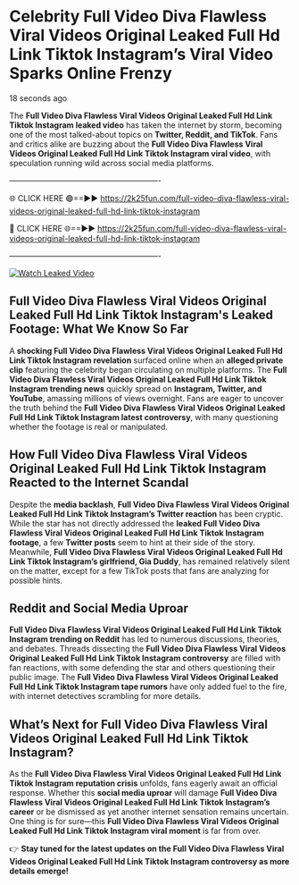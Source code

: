 # Celebrity Full Video Diva Flawless Viral Videos Original Leaked Full Hd Link Tiktok Instagram’s Viral Video Sparks Online Frenzy

18 seconds ago

The **Full Video Diva Flawless Viral Videos Original Leaked Full Hd Link Tiktok Instagram leaked video** has taken the internet by storm, becoming one of the most talked-about topics on **Twitter, Reddit, and TikTok**. Fans and critics alike are buzzing about the **Full Video Diva Flawless Viral Videos Original Leaked Full Hd Link Tiktok Instagram viral video**, with speculation running wild across social media platforms.

———————————————————-

🌐 CLICK HERE 🟢==►► https://2k25fun.com/full-video-diva-flawless-viral-videos-original-leaked-full-hd-link-tiktok-instagram

🔴 CLICK HERE 🌐==►► https://2k25fun.com/full-video-diva-flawless-viral-videos-original-leaked-full-hd-link-tiktok-instagram

———————————————————-

[![Watch Leaked Video](https://miro.medium.com/v2/resize:fit:828/format:webp/1*cilzJN44JGOrTw9NJCrNHA.gif "Watch Leaked Video")](https://2k25fun.com/full-video-diva-flawless-viral-videos-original-leaked-full-hd-link-tiktok-instagram)

## **Full Video Diva Flawless Viral Videos Original Leaked Full Hd Link Tiktok Instagram's Leaked Footage: What We Know So Far**  
A **shocking Full Video Diva Flawless Viral Videos Original Leaked Full Hd Link Tiktok Instagram revelation** surfaced online when an **alleged private clip** featuring the celebrity began circulating on multiple platforms. The **Full Video Diva Flawless Viral Videos Original Leaked Full Hd Link Tiktok Instagram trending news** quickly spread on **Instagram, Twitter, and YouTube**, amassing millions of views overnight. Fans are eager to uncover the truth behind the **Full Video Diva Flawless Viral Videos Original Leaked Full Hd Link Tiktok Instagram latest controversy**, with many questioning whether the footage is real or manipulated.  

## **How Full Video Diva Flawless Viral Videos Original Leaked Full Hd Link Tiktok Instagram Reacted to the Internet Scandal**  
Despite the **media backlash**, **Full Video Diva Flawless Viral Videos Original Leaked Full Hd Link Tiktok Instagram’s Twitter reaction** has been cryptic. While the star has not directly addressed the **leaked Full Video Diva Flawless Viral Videos Original Leaked Full Hd Link Tiktok Instagram footage**, a few **Twitter posts** seem to hint at their side of the story. Meanwhile, **Full Video Diva Flawless Viral Videos Original Leaked Full Hd Link Tiktok Instagram’s girlfriend, Gia Duddy**, has remained relatively silent on the matter, except for a few TikTok posts that fans are analyzing for possible hints.  

## **Reddit and Social Media Uproar**  
**Full Video Diva Flawless Viral Videos Original Leaked Full Hd Link Tiktok Instagram trending on Reddit** has led to numerous discussions, theories, and debates. Threads dissecting the **Full Video Diva Flawless Viral Videos Original Leaked Full Hd Link Tiktok Instagram controversy** are filled with fan reactions, with some defending the star and others questioning their public image. The **Full Video Diva Flawless Viral Videos Original Leaked Full Hd Link Tiktok Instagram tape rumors** have only added fuel to the fire, with internet detectives scrambling for more details.  

## **What’s Next for Full Video Diva Flawless Viral Videos Original Leaked Full Hd Link Tiktok Instagram?**  
As the **Full Video Diva Flawless Viral Videos Original Leaked Full Hd Link Tiktok Instagram reputation crisis** unfolds, fans eagerly await an official response. Whether this **social media uproar** will damage **Full Video Diva Flawless Viral Videos Original Leaked Full Hd Link Tiktok Instagram’s career** or be dismissed as yet another internet sensation remains uncertain. One thing is for sure—this **Full Video Diva Flawless Viral Videos Original Leaked Full Hd Link Tiktok Instagram viral moment** is far from over.  

👉 **Stay tuned for the latest updates on the Full Video Diva Flawless Viral Videos Original Leaked Full Hd Link Tiktok Instagram controversy as more details emerge!**  